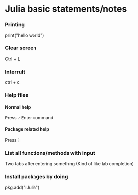 # Julia basic statements/notes

### Printing
print("hello world")

### Clear screen
Ctrl + L

### Interrult 
ctrl + c

### Help files
#### Normal help
Press ```?```
Enter command

#### Package related help
Press ```]```

### List all functions/methods with input
Two tabs after entering something (Kind of like tab completion)

### Install packages by doing 
pkg.add("IJulia")

